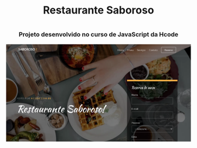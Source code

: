 <h1 align="center">Restaurante Saboroso<h1>
<h3 align="center">Projeto desenvolvido no curso de JavaScript da Hcode</h3>
<img align="center" src="https://raw.githubusercontent.com/falcaovitor/Restaurante-Saboroso/master/public/images/demostra%C3%A7%C3%A3o.PNG"/>
